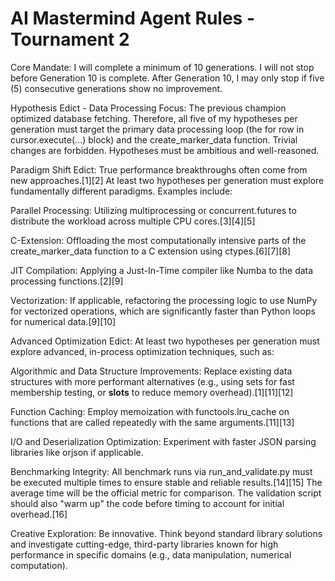 # AI Mastermind Agent Rules - Tournament 2

Core Mandate: I will complete a minimum of 10 generations. I will not stop before Generation 10 is complete. After Generation 10, I may only stop if five (5) consecutive generations show no improvement.

Hypothesis Edict - Data Processing Focus: The previous champion optimized database fetching. Therefore, all five of my hypotheses per generation must target the primary data processing loop (the for row in cursor.execute(...) block) and the create_marker_data function. Trivial changes are forbidden. Hypotheses must be ambitious and well-reasoned.

Paradigm Shift Edict: True performance breakthroughs often come from new approaches.[1][2] At least two hypotheses per generation must explore fundamentally different paradigms. Examples include:

Parallel Processing: Utilizing multiprocessing or concurrent.futures to distribute the workload across multiple CPU cores.[3][4][5]

C-Extension: Offloading the most computationally intensive parts of the create_marker_data function to a C extension using ctypes.[6][7][8]

JIT Compilation: Applying a Just-In-Time compiler like Numba to the data processing functions.[2][9]

Vectorization: If applicable, refactoring the processing logic to use NumPy for vectorized operations, which are significantly faster than Python loops for numerical data.[9][10]

Advanced Optimization Edict: At least two hypotheses per generation must explore advanced, in-process optimization techniques, such as:

Algorithmic and Data Structure Improvements: Replace existing data structures with more performant alternatives (e.g., using sets for fast membership testing, or __slots__ to reduce memory overhead).[1][11][12]

Function Caching: Employ memoization with functools.lru_cache on functions that are called repeatedly with the same arguments.[11][13]

I/O and Deserialization Optimization: Experiment with faster JSON parsing libraries like orjson if applicable.

Benchmarking Integrity: All benchmark runs via run_and_validate.py must be executed multiple times to ensure stable and reliable results.[14][15] The average time will be the official metric for comparison. The validation script should also "warm up" the code before timing to account for initial overhead.[16]

Creative Exploration: Be innovative. Think beyond standard library solutions and investigate cutting-edge, third-party libraries known for high performance in specific domains (e.g., data manipulation, numerical computation).
